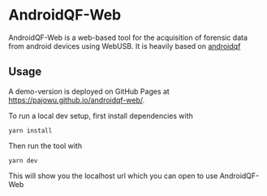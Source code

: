 # AndroidQF-Web

AndroidQF-Web is a web-based tool for the acquisition of forensic data from android devices using WebUSB.
It is heavily based on [androidqf](https://github.com/mvt-project/androidqf)

## Usage

A demo-version is deployed on GitHub Pages at <https://pajowu.github.io/androidqf-web/>.

To run a local dev setup, first install dependencies with

```shell
yarn install
```

Then run the tool with

```shell
yarn dev
```

This will show you the localhost url which you can open to use AndroidQF-Web
